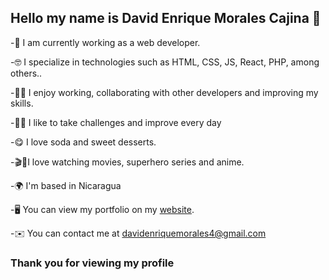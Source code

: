  
## Hello my name is David Enrique Morales Cajina 👋
    
-🔭 I am currently working as a web developer. 

-🤓 I specialize in technologies such as HTML, CSS, JS, React, PHP, among others..  

-🤝🏻 I enjoy working, collaborating with other developers and improving my skills. 

-💪🏽 I like to take challenges and improve every day  

-😋 I love soda and sweet desserts. 

-🎬🍿I love watching movies, superhero series and anime.

-🌍 I'm based in Nicaragua

-🖥️ You can view my portfolio on my <a href="https://david-morales.netlify.app/" target="_blank">website</a>.

-✉️ You can contact me at davidenriquemorales4@gmail.com

### Thank you for viewing my profile 

